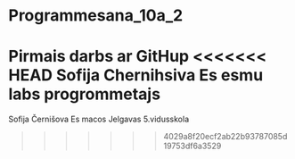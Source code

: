 # Programmesana_10a_2
Pirmais darbs ar GitHup
<<<<<<< HEAD
Sofija Chernihsiva 
Es esmu labs progrommetajs 
=======
Sofija Černišova 
Es macos Jelgavas 5.vidusskola 
>>>>>>> 4029a8f20ecf2ab22b93787085d19753df6a3529
